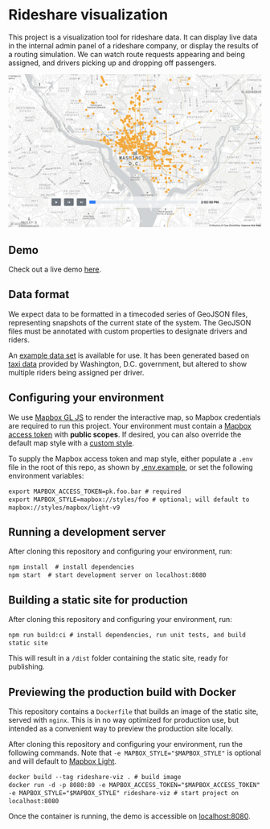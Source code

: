 # Rideshare visualization

This project is a visualization tool for rideshare data. It can display live data in the internal admin panel of a rideshare company, or display the results of a routing simulation. We can watch route requests appearing and being assigned, and drivers picking up and dropping off passengers.

![Screenshot of Rideshare viz](demo/rideshare-viz-screengrab.png?raw=true)

## Demo

Check out a live demo [here](https://rideshare-viz.lesliepassante.com).

## Data format

We expect data to be formatted in a timecoded series of GeoJSON files, representing snapshots of the current state of the system. The GeoJSON files must be annotated with custom properties to designate drivers and riders.

An [example data set](https://rideshare-viz.lesliepassante.com/assets/example-geojson.zip) is available for use. It has been generated based on [taxi data](https://dfhv.dc.gov/page/dfhv-dashboard-and-statistical-data-sets) provided by Washington, D.C. government, but altered to show multiple riders being assigned per driver.

## Configuring your environment

We use [Mapbox GL JS](https://docs.mapbox.com/mapbox-gl-js/api/) to render the interactive map, so Mapbox credentials are required to run this project. Your environment must contain a [Mapbox access token](https://docs.mapbox.com/help/glossary/access-token/) with **public scopes**. If desired, you can also override the default map style with a [custom style](https://docs.mapbox.com/studio-manual/reference/styles/).

To supply the Mapbox access token and map style, either populate a `.env` file in the root of this repo, as shown by [.env.example](.env.example), or set the following environment variables:

```Shell
export MAPBOX_ACCESS_TOKEN=pk.foo.bar # required
export MAPBOX_STYLE=mapbox://styles/foo # optional; will default to mapbox://styles/mapbox/light-v9
```

## Running a development server

After cloning this repository and configuring your environment, run:

```Shell
npm install  # install dependencies
npm start  # start development server on localhost:8080
```

## Building a static site for production

After cloning this repository and configuring your environment, run:

```Shell
npm run build:ci # install dependencies, run unit tests, and build static site
```

This will result in a `/dist` folder containing the static site, ready for publishing.

## Previewing the production build with Docker

This repository contains a `Dockerfile` that builds an image of the static site, served with `nginx`. This is in no way optimized for production use, but intended as a convenient way to preview the production site locally.

After cloning this repository and configuring your environment, run the following commands. Note that `-e MAPBOX_STYLE="$MAPBOX_STYLE"` is optional and will default to [Mapbox Light](https://www.mapbox.com/maps/light-dark/).

```Shell
docker build --tag rideshare-viz . # build image
docker run -d -p 8080:80 -e MAPBOX_ACCESS_TOKEN="$MAPBOX_ACCESS_TOKEN" -e MAPBOX_STYLE="$MAPBOX_STYLE" rideshare-viz # start project on localhost:8080
```

Once the container is running, the demo is accessible on [localhost:8080](http://localhost:8080).
